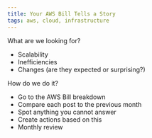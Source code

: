```yaml
---
title: Your AWS Bill Tells a Story
tags: aws, cloud, infrastructure
---
```


What are we looking for?
- Scalability
- Inefficiencies
- Changes (are they expected or surprising?)

How do we do it?
- Go to the AWS Bill breakdown
- Compare each post to the previous month
- Spot anything you cannot answer
- Create actions based on this
- Monthly review
